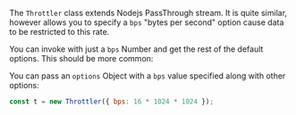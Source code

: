The `Throttler` class extends Nodejs PassThrough stream.
It is quite similar, however allows you to specify a `bps` "bytes per
second" option cause data to be restricted to this rate.

You can invoke with just a `bps` Number and get the rest of the default
options. This should be more common:

You can pass an `options` Object with a `bps` value specified along with
other options:

```js
const t = new Throttler({ bps: 16 * 1024 * 1024 });
```
